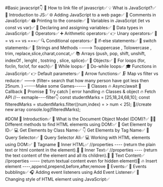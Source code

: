 #Basic javacsript👇
🔗 How to link file of javascript✅
💡 What is JavaScript?✅
📝 Introduction to JS✅
🌐 Adding JavaScript to a web page✅
💬 Comments in JavaScript✅
🖨️ Printing to the console✅
🔢 Variables in JavaScript (let vs const vs var)✅
📝 Declaring and assigning variables✅
💾 Data types in JavaScript✅
🚀 Operators✅
➕ Arithmetic operators✅
👉 Unary operators✅
🔁 = vs == vs ===✅
🔍 Conditional operators✅
🧭 if-else statements✅
🔀 switch statements✅
🚀 Strings and Methods ----> Touppercase , Tolowercase , trim, replace,slice,charat,concat,✅
📚 Arrays (push, pop, shift, unshift, indexOf , lenght , tostring , slice, splice)✅
🔑 Objects✅
🔂 For loops (for, for/in, for/of, for each)✅
🔄 While loops✅
🔁 Do-while loops✅
🎓 Functions in JavaScript✅
👉 Default parameters✅
🏹 Arrow functions✅
🗜️ Map vs filter vs reduce✅ ---> (filter= search that how many person have got less then 25num. )
------Make some Games------
🔗 Classes
🔥 Async/await
🚀 Callback
🚀 Promise
🚀 Try catch | error handling
🔥 Classes & object
🔥 Fetch API
 //-- exmaple----filter👇
const studentMarks = [25,18,24,68,10];
const filteredMarks = studentMarks.filter((num,index) = > num < 25);  🚀//create new array
console.log(filteredMarks);






#DOM
📌 Introduction✅
🧐 What is the Document Object Model (DOM)?✅
🕵️‍♂️ Different methods to find HTML elements using DOM:✅
📩 Get Element by ID✅
💻 Get Elements by Class Name✅
👇 Get Elements by Tag Name✅
👾 Query Selector✅
🙈 Query Selector All✅
💻 Working with HTML elements using DOM:✅
🚀 Tagname
📝 Inner HTML✅ //properties  ---- (return the plain text or html content in the element).🚀
🧧 Inner Text✅  //properties ---- (return the text content of the element and all its children).🚀
📩 Text Content✅  //properties ----- (return textual content even for hidden element)🚀
🔥 Insert element ----,append,prepend,before,after,remove
📝 Events✅
📝 Events bubblings✅
🎧 Adding event listeners using Add Event Listener✅
🎨 Changing style of HTML element using JavaScript✅